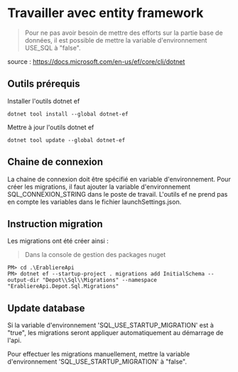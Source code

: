 ﻿# Travailler avec entity framework

> Pour ne pas avoir besoin de mettre des efforts sur la partie base de données, il est possible de mettre la variable d'environnement USE_SQL à "false".

source : https://docs.microsoft.com/en-us/ef/core/cli/dotnet

## Outils prérequis

Installer l'outils dotnet ef

```
dotnet tool install --global dotnet-ef
```

Mettre à jour l'outils dotnet ef

```
dotnet tool update --global dotnet-ef
```

## Chaine de connexion

La chaine de connexion doit être spécifié en variable d'environnement. Pour créer les migrations, il faut ajouter la variable d'environnement SQL_CONNEXION_STRING dans le poste de travail. 
L'outils ef ne prend pas en compte les variables dans le fichier launchSettings.json.

## Instruction migration

Les migrations ont été créer ainsi :

> Dans la console de gestion des packages nuget
```
PM> cd .\ErabliereApi
PM> dotnet ef --startup-project . migrations add InitialSchema --output-dir "Depot\\Sql\\Migrations" --namespace "ErabliereApi.Depot.Sql.Migrations"
```

## Update database

Si la variable d'environnement 'SQL_USE_STARTUP_MIGRATION' est à "true", les migrations seront appliquer automatiquement au démarrage de l'api.

Pour effectuer les migrations manuellement, mettre la variable d'environnement 'SQL_USE_STARTUP_MIGRATION' à "false".

